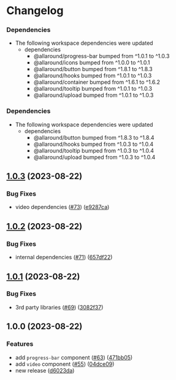 # Changelog

### Dependencies

* The following workspace dependencies were updated
  * dependencies
    * @allaround/progress-bar bumped from ^1.0.1 to ^1.0.3
    * @allaround/icons bumped from ^1.0.0 to ^1.0.1
    * @allaround/button bumped from ^1.8.1 to ^1.8.3
    * @allaround/hooks bumped from ^1.0.1 to ^1.0.3
    * @allaround/container bumped from ^1.6.1 to ^1.6.2
    * @allaround/tooltip bumped from ^1.0.1 to ^1.0.3
    * @allaround/upload bumped from ^1.0.1 to ^1.0.3

### Dependencies

* The following workspace dependencies were updated
  * dependencies
    * @allaround/button bumped from ^1.8.3 to ^1.8.4
    * @allaround/hooks bumped from ^1.0.3 to ^1.0.4
    * @allaround/tooltip bumped from ^1.0.3 to ^1.0.4
    * @allaround/upload bumped from ^1.0.3 to ^1.0.4

## [1.0.3](https://github.com/wholesome-ghoul/allaround-components/compare/video-v1.0.2...video-v1.0.3) (2023-08-22)


### Bug Fixes

* video dependencies ([#73](https://github.com/wholesome-ghoul/allaround-components/issues/73)) ([e9287ca](https://github.com/wholesome-ghoul/allaround-components/commit/e9287ca10f33c8bc5dbf32026d85f36dc051e6db))

## [1.0.2](https://github.com/wholesome-ghoul/allaround-components/compare/video-v1.0.1...video-v1.0.2) (2023-08-22)


### Bug Fixes

* internal dependencies ([#71](https://github.com/wholesome-ghoul/allaround-components/issues/71)) ([657df22](https://github.com/wholesome-ghoul/allaround-components/commit/657df22f42ca6b8479dfdbad1c6acfd7fbf659fc))

## [1.0.1](https://github.com/wholesome-ghoul/allaround-components/compare/video-v1.0.0...video-v1.0.1) (2023-08-22)


### Bug Fixes

* 3rd party libraries ([#69](https://github.com/wholesome-ghoul/allaround-components/issues/69)) ([3082f37](https://github.com/wholesome-ghoul/allaround-components/commit/3082f3774505776d89e605bebddd567098400fba))

## 1.0.0 (2023-08-22)


### Features

* add `progress-bar` component ([#63](https://github.com/wholesome-ghoul/allaround-components/issues/63)) ([471bb05](https://github.com/wholesome-ghoul/allaround-components/commit/471bb0595c871dfb7862fda077054abf38e4ab53))
* add `video` component ([#55](https://github.com/wholesome-ghoul/allaround-components/issues/55)) ([04dce09](https://github.com/wholesome-ghoul/allaround-components/commit/04dce092e4cbdd7a487b539a416842215e34a867))
* new release ([d6023da](https://github.com/wholesome-ghoul/allaround-components/commit/d6023da6de01374d99554d3752abee62135a431f))
